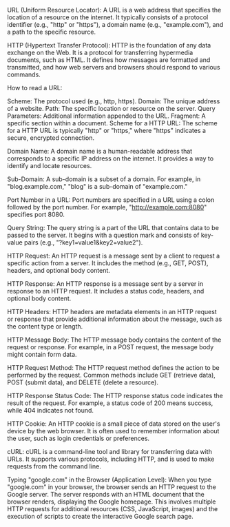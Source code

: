 URL (Uniform Resource Locator): A URL is a web address that specifies the location of a resource on the internet. It typically consists of a protocol identifier (e.g., "http" or "https"), a domain name (e.g., "example.com"), and a path to the specific resource.

HTTP (Hypertext Transfer Protocol): HTTP is the foundation of any data exchange on the Web. It is a protocol for transferring hypermedia documents, such as HTML. It defines how messages are formatted and transmitted, and how web servers and browsers should respond to various commands.

How to read a URL:

Scheme: The protocol used (e.g., http, https).
Domain: The unique address of a website.
Path: The specific location or resource on the server.
Query Parameters: Additional information appended to the URL.
Fragment: A specific section within a document.
Scheme for a HTTP URL: The scheme for a HTTP URL is typically "http" or "https," where "https" indicates a secure, encrypted connection.

Domain Name: A domain name is a human-readable address that corresponds to a specific IP address on the internet. It provides a way to identify and locate resources.

Sub-Domain: A sub-domain is a subset of a domain. For example, in "blog.example.com," "blog" is a sub-domain of "example.com."

Port Number in a URL: Port numbers are specified in a URL using a colon followed by the port number. For example, "http://example.com:8080" specifies port 8080.

Query String: The query string is a part of the URL that contains data to be passed to the server. It begins with a question mark and consists of key-value pairs (e.g., "?key1=value1&key2=value2").

HTTP Request: An HTTP request is a message sent by a client to request a specific action from a server. It includes the method (e.g., GET, POST), headers, and optional body content.

HTTP Response: An HTTP response is a message sent by a server in response to an HTTP request. It includes a status code, headers, and optional body content.

HTTP Headers: HTTP headers are metadata elements in an HTTP request or response that provide additional information about the message, such as the content type or length.

HTTP Message Body: The HTTP message body contains the content of the request or response. For example, in a POST request, the message body might contain form data.

HTTP Request Method: The HTTP request method defines the action to be performed by the request. Common methods include GET (retrieve data), POST (submit data), and DELETE (delete a resource).

HTTP Response Status Code: The HTTP response status code indicates the result of the request. For example, a status code of 200 means success, while 404 indicates not found.

HTTP Cookie: An HTTP cookie is a small piece of data stored on the user's device by the web browser. It is often used to remember information about the user, such as login credentials or preferences.

cURL: cURL is a command-line tool and library for transferring data with URLs. It supports various protocols, including HTTP, and is used to make requests from the command line.

Typing "google.com" in the Browser (Application Level): When you type "google.com" in your browser, the browser sends an HTTP request to the Google server. The server responds with an HTML document that the browser renders, displaying the Google homepage. This involves multiple HTTP requests for additional resources (CSS, JavaScript, images) and the execution of scripts to create the interactive Google search page.
